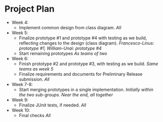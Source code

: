 
# Project Plan

- Week 4:
    - Implement common design from class diagram.
      *All*
- Week 5:
    - Finalize prototype #1 and prototype #4 with testing as we build,
      reflecting changes to the design (class diagram).
      *Francesco-Linus: prototype #1, William-Unai: prototype #4*
    - Start remaining prototypes
      *As teams of two*
- Week 6:
    - Finish prototype #2 and prototype #3, with testing as we build.
      *Same teams as week 5*
    - Finalize requirements and documents for Preliminary Release submission.
      *All*
- Week 7-8:
    - Start merging prototypes in a single implementation.
      *Initially within the two sub-groups. Near the end, all together*
- Week 9:
    - Finalize JUnit tests, if needed.
      *All*
- Week 10:
    - Final checks
      *All*
